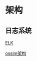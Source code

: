 # 架构

## 日志系统
[ELK](https://www.cnblogs.com/aresxin/p/8035137.html)

[ossim架构](https://www.cnblogs.com/airoot/p/8072727.html)
